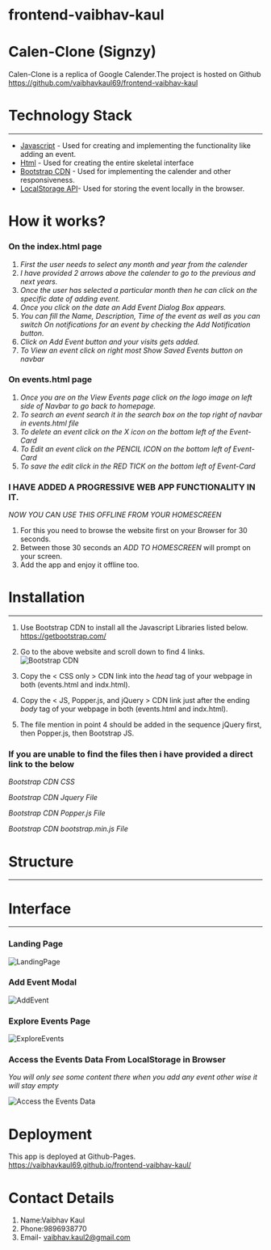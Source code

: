 # frontend-vaibhav-kaul

# Calen-Clone (Signzy) #
Calen-Clone is a replica of Google Calender.The project is hosted on Github https://github.com/vaibhavkaul69/frontend-vaibhav-kaul
# Technology Stack  #
---
* [Javascript](https://www.w3schools.com/js/js_intro.asp) - Used for creating and implementing the functionality like adding an event.
* [Html](https://www.w3schools.com/html/) - Used for creating the entire skeletal interface
* [Bootstrap CDN](https://getbootstrap.com/) - Used for implementing the calender and other responsiveness.
* [LocalStorage API](https://developer.mozilla.org/en-US/docs/Web/API/Window/localStorage)- Used for storing the event locally in the browser.

# How it works?





### On the index.html page ###

1. *First the user needs to select any month and year from the calender*
2. *I have provided 2 arrows above the calender to go to the previous and next years.*
3. *Once the user has selected a particular month then he can click on the specific date of adding event.*
4. *Once you click on the date an Add Event Dialog Box appears.*
4. *You can fill the Name, Description, Time of the event as well as you can switch On notifications for an event by checking the Add Notification button.*
5. *Click on Add Event button and your visits gets added.*
6. *To View an event click on right most Show Saved Events button on navbar*

### On events.html page ###

1. *Once you are on the View Events page click on the logo image on left side of Navbar to go back to homepage.*
2. *To search an event search it in the search box on the top right of navbar in events.html file*
3. *To delete an event click on the X icon on the bottom left of the Event-Card*
4. *To Edit an event click on the PENCIL ICON on the bottom left of Event-Card*
5. *To save the edit click in the RED TICK on the bottom left of Event-Card*


### I HAVE ADDED A PROGRESSIVE WEB APP FUNCTIONALITY IN IT. ####
*NOW YOU CAN USE THIS OFFLINE FROM YOUR HOMESCREEN*
1. For this you need to browse the website first on your Browser for 30 seconds.
2. Between those 30 seconds an *ADD TO HOMESCREEN* will prompt on your screen.
3. Add the app and enjoy it offline too.

# Installation #
---
1. Use Bootstrap CDN to install all the Javascript Libraries listed below.
    https://getbootstrap.com/

2. Go to the above website and scroll down to find 4 links.
![Bootstrap CDN](https://i.imgur.com/3Sevt3E.png)

3. Copy the < CSS only > CDN link into the *head* tag of your webpage in both (events.html and indx.html).

4. Copy the < JS, Popper.js, and jQuery > CDN link just after the ending *body* tag of your webpage in both (events.html and indx.html).
   
5. The file mention in point 4 should be added in the sequence  jQuery first, then Popper.js, then Bootstrap JS.

### If you are unable to find the files then i have provided a direct link to the below ###

*Bootstrap CDN CSS* 

 <link rel="stylesheet" href="https://stackpath.bootstrapcdn.com/bootstrap/4.5.0/css/bootstrap.min.css" 
    integrity="sha384-9aIt2nRpC12Uk9gS9baDl411NQApFmC26EwAOH8WgZl5MYYxFfc+NcPb1dKGj7Sk" crossorigin="anonymous">

*Bootstrap CDN Jquery File*

<script src="https://code.jquery.com/jquery-3.3.1.slim.min.js"
        integrity="sha384-q8i/X+965DzO0rT7abK41JStQIAqVgRVzpbzo5smXKp4YfRvH+8abtTE1Pi6jizo"
        crossorigin="anonymous"></script>

*Bootstrap CDN Popper.js File*

<script src="https://cdnjs.cloudflare.com/ajax/libs/popper.js/1.14.0/umd/popper.min.js"
        integrity="sha384-cs/chFZiN24E4KMATLdqdvsezGxaGsi4hLGOzlXwp5UZB1LY//20VyM2taTB4QvJ"
        crossorigin="anonymous"></script>

*Bootstrap CDN bootstrap.min.js File*    

<script src="https://stackpath.bootstrapcdn.com/bootstrap/4.1.0/js/bootstrap.min.js"
        integrity="sha384-uefMccjFJAIv6A+rW+L4AHf99KvxDjWSu1z9VI8SKNVmz4sk7buKt/6v9KI65qnm"
        crossorigin="anonymous"></script>

# Structure
---
# Interface #
---
 ### Landing Page ### 
 ![LandingPage](https://i.imgur.com/MHmxjE2.png)

### Add Event Modal ###
 ![AddEvent](https://i.imgur.com/W5snRn2.png)

### Explore Events Page ###
 ![ExploreEvents](https://i.imgur.com/pQ5LIKT.png)

### Access the Events Data From LocalStorage in Browser ### 
 *You will only see some content there when you add any event other wise it will stay empty*
 
 ![Access the Events Data](https://i.imgur.com/ew1rub0.gifv)

# Deployment
This app is deployed at Github-Pages.  https://vaibhavkaul69.github.io/frontend-vaibhav-kaul/

# Contact Details
1. Name:Vaibhav Kaul
2. Phone:9896938770
3. Email- vaibhav.kaul2@gmail.com



